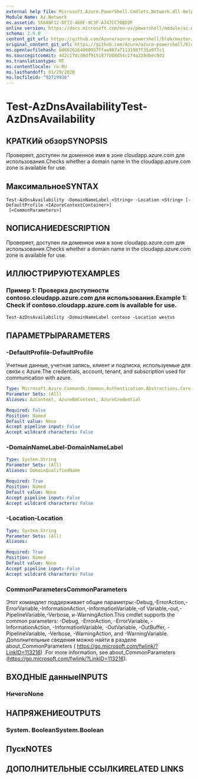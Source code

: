 ```yaml
---
external help file: Microsoft.Azure.PowerShell.Cmdlets.Network.dll-Help.xml
Module Name: Az.Network
ms.assetid: 556A9F12-DF72-468F-9C3F-A747CC70BD2F
online version: https://docs.microsoft.com/en-us/powershell/module/az.network/test-azdnsavailability
schema: 2.0.0
content_git_url: https://github.com/Azure/azure-powershell/blob/master/src/Network/Network/help/Test-AzDnsAvailability.md
original_content_git_url: https://github.com/Azure/azure-powershell/blob/master/src/Network/Network/help/Test-AzDnsAvailability.md
ms.openlocfilehash: 6d6626164000957ffaa987a71131987f35a977c1
ms.sourcegitcommit: 4d2c178cd6df9151877b08d54c1f4a228dbec9d1
ms.translationtype: MT
ms.contentlocale: ru-RU
ms.lasthandoff: 01/29/2020
ms.locfileid: "93729936"
---
```

# <span data-ttu-id="23929-101">Test-AzDnsAvailability</span><span class="sxs-lookup"><span data-stu-id="23929-101">Test-AzDnsAvailability</span></span>

## <span data-ttu-id="23929-102">КРАТКИй обзор</span><span class="sxs-lookup"><span data-stu-id="23929-102">SYNOPSIS</span></span>
<span data-ttu-id="23929-103">Проверяет, доступен ли доменное имя в зоне cloudapp.azure.com для использования.</span><span class="sxs-lookup"><span data-stu-id="23929-103">Checks whether a domain name in the cloudapp.azure.com zone is available for use.</span></span>

## <span data-ttu-id="23929-104">Максимальное</span><span class="sxs-lookup"><span data-stu-id="23929-104">SYNTAX</span></span>

```
Test-AzDnsAvailability -DomainNameLabel <String> -Location <String> [-DefaultProfile <IAzureContextContainer>]
 [<CommonParameters>]
```

## <span data-ttu-id="23929-105">NОПИСАНИЕ</span><span class="sxs-lookup"><span data-stu-id="23929-105">DESCRIPTION</span></span>
<span data-ttu-id="23929-106">Проверяет, доступен ли доменное имя в зоне cloudapp.azure.com для использования.</span><span class="sxs-lookup"><span data-stu-id="23929-106">Checks whether a domain name in the cloudapp.azure.com zone is available for use.</span></span>

## <span data-ttu-id="23929-107">ИЛЛЮСТРИРУЮТ</span><span class="sxs-lookup"><span data-stu-id="23929-107">EXAMPLES</span></span>

### <span data-ttu-id="23929-108">Пример 1: Проверка доступности contoso.cloudapp.azure.com для использования.</span><span class="sxs-lookup"><span data-stu-id="23929-108">Example 1: Check if contoso.cloudapp.azure.com is available for use.</span></span>
```
Test-AzDnsAvailability -DomainNameLabel contoso -Location westus
```

## <span data-ttu-id="23929-109">ПАРАМЕТРЫ</span><span class="sxs-lookup"><span data-stu-id="23929-109">PARAMETERS</span></span>

### <span data-ttu-id="23929-110">-DefaultProfile</span><span class="sxs-lookup"><span data-stu-id="23929-110">-DefaultProfile</span></span>
<span data-ttu-id="23929-111">Учетные данные, учетная запись, клиент и подписка, используемые для связи с Azure.</span><span class="sxs-lookup"><span data-stu-id="23929-111">The credentials, account, tenant, and subscription used for communication with azure.</span></span>

```yaml
Type: Microsoft.Azure.Commands.Common.Authentication.Abstractions.Core.IAzureContextContainer
Parameter Sets: (All)
Aliases: AzContext, AzureRmContext, AzureCredential

Required: False
Position: Named
Default value: None
Accept pipeline input: False
Accept wildcard characters: False
```

### <span data-ttu-id="23929-112">-DomainNameLabel</span><span class="sxs-lookup"><span data-stu-id="23929-112">-DomainNameLabel</span></span>
```yaml
Type: System.String
Parameter Sets: (All)
Aliases: DomainQualifiedName

Required: True
Position: Named
Default value: None
Accept pipeline input: False
Accept wildcard characters: False
```

### <span data-ttu-id="23929-113">-Location</span><span class="sxs-lookup"><span data-stu-id="23929-113">-Location</span></span>
```yaml
Type: System.String
Parameter Sets: (All)
Aliases:

Required: True
Position: Named
Default value: None
Accept pipeline input: False
Accept wildcard characters: False
```

### <span data-ttu-id="23929-114">CommonParameters</span><span class="sxs-lookup"><span data-stu-id="23929-114">CommonParameters</span></span>
<span data-ttu-id="23929-115">Этот командлет поддерживает общие параметры:-Debug,-ErrorAction,-ErrorVariable,-InformationAction,-InformationVariable,-of Variable,-out,-PipelineVariable,-Verbose, и-WarningAction.</span><span class="sxs-lookup"><span data-stu-id="23929-115">This cmdlet supports the common parameters: -Debug, -ErrorAction, -ErrorVariable, -InformationAction, -InformationVariable, -OutVariable, -OutBuffer, -PipelineVariable, -Verbose, -WarningAction, and -WarningVariable.</span></span> <span data-ttu-id="23929-116">Дополнительные сведения можно найти в разделе about_CommonParameters ( https://go.microsoft.com/fwlink/?LinkID=113216) .</span><span class="sxs-lookup"><span data-stu-id="23929-116">For more information, see about_CommonParameters (https://go.microsoft.com/fwlink/?LinkID=113216).</span></span>

## <span data-ttu-id="23929-117">ВХОДНЫЕ данные</span><span class="sxs-lookup"><span data-stu-id="23929-117">INPUTS</span></span>

### <span data-ttu-id="23929-118">Ничего</span><span class="sxs-lookup"><span data-stu-id="23929-118">None</span></span>

## <span data-ttu-id="23929-119">НАПРЯЖЕНИЕ</span><span class="sxs-lookup"><span data-stu-id="23929-119">OUTPUTS</span></span>

### <span data-ttu-id="23929-120">System. Boolean</span><span class="sxs-lookup"><span data-stu-id="23929-120">System.Boolean</span></span>

## <span data-ttu-id="23929-121">Пуск</span><span class="sxs-lookup"><span data-stu-id="23929-121">NOTES</span></span>

## <span data-ttu-id="23929-122">ДОПОЛНИТЕЛЬНЫЕ ССЫЛКИ</span><span class="sxs-lookup"><span data-stu-id="23929-122">RELATED LINKS</span></span>
